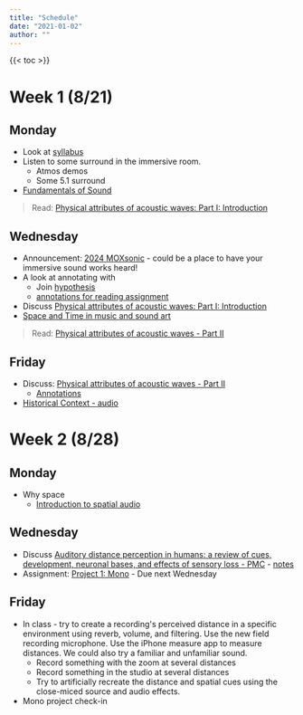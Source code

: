 ```yaml
---
title: "Schedule"
date: "2021-01-02"
author: ""
---
```


{{< toc >}}

# Week 1 (8/21)

## Monday

- Look at [syllabus](../syllabus)
- Listen to some surround in the immersive room.
  - Atmos demos
  - Some 5.1 surround 
- [Fundamentals of Sound](http://www.acousticslab.org/RECA220/PMFiles/Module01.htm#1a)

> Read: [Physical attributes of acoustic waves: Part I: Introduction](http://www.acousticslab.org/RECA220/PMFiles/Module02a.htm#1)

## Wednesday

- Announcement: [2024 MOXsonic](https://moxsonic.org/moxsonic-proposal-portal/) - could be a place to have your immersive sound works heard! 
- A look at annotating with 
  - Join [hypothesis](https://hypothes.is/groups/PBAV8n5v/dad-310)
  - [annotations for reading assignment](https://hyp.is/go?url=http%3A%2F%2Fwww.acousticslab.org%2FRECA220%2FPMFiles%2FModule02a.htm&group=PBAV8n5v)
- Discuss [Physical attributes of acoustic waves: Part I: Introduction](http://www.acousticslab.org/RECA220/PMFiles/Module02a.htm#1)
- [Space and Time in music and sound art](../lectures/week-1/space-and-time/)

> Read: [Physical attributes of acoustic waves - Part II](http://www.acousticslab.org/RECA220/PMFiles/Module02a.htm#2a)

## Friday

- Discuss: [Physical attributes of acoustic waves - Part II](http://www.acousticslab.org/RECA220/PMFiles/Module02a.htm#2a)
  - [Annotations](https://hyp.is/go?url=http%3A%2F%2Fwww.acousticslab.org%2FRECA220%2FPMFiles%2FModule02a.htm&group=rB3vwk31) 
- [Historical Context - audio](../lectures/week-1/historical-context/)

# Week 2 (8/28)

## Monday

- Why space
  - [Introduction to spatial audio](../lectures/week-2/intro-spatial-audio/)

## Wednesday

- Discuss [Auditory distance perception in humans: a review of cues, development, neuronal bases, and effects of sensory loss - PMC](https://www.ncbi.nlm.nih.gov/pmc/articles/PMC4744263/) - [notes](../lectures/week-2/auditory-distance-perception/)
- Assignment: [Project 1: Mono](../projects/mono) - Due next Wednesday

## Friday

- In class - try to create a recording's perceived distance in a specific environment using reverb, volume, and filtering. Use the new field recording microphone. Use the iPhone measure app to measure distances. We could also try a familiar and unfamiliar sound. 
  - Record something with the zoom at several distances 
  - Record something in the studio at several distances 
  - Try to artificially recreate the distance and spatial cues using the close-miced source and audio effects. 
- Mono project check-in

<!-- 
# Week 3 (9/4)

## Monday

Labor Day - No class

## Wednesday

- Watch mono projects
- [Spatial audio psychoacoustics](../lectures/week-2/spatial-audio-psychoacoustics/)
- [Stereo reproduction](../lectures/week-3/stereo/)
- Show [sound particles](https://soundparticles.com/products/soundparticles/plans) templates for automated panning

## Friday

- Stereo microphone techniques - [theory and practice](../lectures/week-3/recording-stereo/)
- Try some of these in the studio - time permitting
  - Do the descriptions match what we hear?

# Week 4 (9/11)

> Assignment: [Stereo/binaural](../projects/stereo) - Due 9/19

## Monday

- [Binaural Audio and Recording](../lectures/week-4/binaural-recording/)
- binaural recording with the Zoom H3-VR and my sound professionals ear buds

> Homework: record something in binaural to mix in class on Wednesday

## Wednesday

- [Mixing binaural audio](../lectures/week-4/mixing-binaural/) - mono sources

## Friday

- Mixing with [stereo and Binaural](../lectures/week-4/atk-stereo/) sources in Reaper
- Automation of pans + parameter modulation

# Week 5 (9/18)

## Monday

- Listen to binaural mix project
  - Answer questions for people that had trouble finishing project
- Listen to ambisonics recordings in the immersive studio
  - [Ambisonia](https://www.ambisonia.com/) - compositions and longer field recordings
  - [Rode ambisonic recordings](https://library.soundfield.com/) - good for sound effects

## Wednesday

- [How do ambisonics work?](../lectures/week-5/ambisonics-theory/) Theory..
- Demo of the project setup - how to open a Reaper template to start your project.

> Assignment: [Ambisonics](../projects/ambisonics/) - Due 9/28

## Friday

- [Recording Ambisonics](../lectures/week-5/ambisonics-recording/)
- Demo decoding various ATK example recordings
- Listen to Eigenmike recordings
  - linearDecodingLoudspeakersFOA
  - linearDecodingLoudspeakersEigenmike
  - parametricDecodingLoudspeakersEigenmike
  - AmbiPanningVBAPComparison
- Record ambisonics with the Zoom H3-VR
  - make recordings with FumA, AmbiX, and raw A-Format

# Week 6 (9/25)

## Monday

- [Cinema's Hidden Multi-channel history and the origins of digital surround](../lectures/week-6/cinema-sound-history/)
- Any questions about setup of the ambisonic project

## Wednesday

- In Studio B
  - Listen to Ambisonics projects
  - A short technical introduction to 5.1
- Back in classroom
  - [The Sound of 5.1: Aural Aesthetics - dynamic range](../lectures/week-6/the-sound-of-5.1/)

## Friday

- [The Sound of 5.1: Aural Aesthetics - discrete channels and complexity](../lectures/week-6/the-sound-of-5.1-complexity/)

Assignment: [5.1](../projects/5.1/)

# Week 7 (10/2) - Mixing in Surround

> Project 4: [Surround Mix film scene](../projects/5.1/)

## Monday

- [Reaper surround mixing](../lectures/week-7/reasurround/)

## Wednesday

- Using [Sound Particles](../lectures/week-7/sound-particles/) to create multichannel audio

## Friday

- Mixing music in 5.1 or 7.1
  - Listen to some more mixes
    - VLC
      - Bowie - Young American
    - Reaper
      - Nirvana - MTV Unplugged
      - Jimi Hendrix - Live
      - Leonard Cohen
      - Joni Mitchell - mostly reverb in the surrounds
      - Steve Wilson - Luminol - putting solos in the surrounds?
      - Beach Boys
      - Flaming Lips
  - Mix something from Mike Senior's collection

# Week 8 (10/9) - Introduction to Dolby Atmos

## Monday

- No class for Native America Day

## Wednesday

**Technical introduction to Dolby Atmos**

- Watch the Atmos demo - how different does it sound from the 5.1/7.1 we have been using?
- [What is Dolby Atmos](../lectures/week-8/what-is-dolby-atmos/)

## Friday

- [Mixing in Atmos with Protools](../lectures/week-8/protools-mixing-atmos/)

# Week 9 (10/16) -

## Monday

- [Atmos with Logic X](../lectures/week-9/atmos-logic/)
- Setting up a new mix?
- Step sequencer?

## Wednesday

- In depth listening session
  - Atmos Demo
  - Lil Nas X demo

## Friday

- Watch [this video](https://www.youtube.com/watch?v=-WWhJQNo2zU&list=PL7wdwvsh3pOiap-YltSwamGRENdmQRqt5&index=3) for a great overview of Atmos and routing.
- _Ocean Eyes_ tips
  - A/B between your mix and the stereo mix to hear if you're loosing an important part.
- Setting up a mix from scratch
  - Mix Major Lazer
  - More diffs between bed and object tracks
  - Bed tracks are 7.1.2, object tracks are 7.1.4, this is why object tracks are much more precise for spatial location. We can see this with a meter before and after the renderer.
  - Let's try to use some height modes, using automation, or sphere mode
- Requests for a mix for Monday?

> Project: [create a atmos surround mix of ocean eyes](../projects/atmos/) - DUE October 26

# Week 10 (10/23)

## Monday

- One more Atmos music mix - Kangoro - King Rascal

## Wednesday

- ATMI conference - move material to next week or assign students work while you're gone
- Listen to some projects
- Use Logic's Modulators to do cool stuff (look at project on lab computer)
  - Route Modulator using IAC Bus
    - Automate the MIDI effect on and off
  - Use this to write automation that you can edit.

## Friday

- [Smart TV Survey](../survey.pdf)
- Listen to some Atmos Music - from Music playlist

# Week 11 (10/30)

## Monday

- [Dolby Atmos and Movies](../lectures/week-11/atmos-movies/)

## Wednesday

- [Atmos Movie Day](../lectures/week-11/atmos-movie-examples/)

## Friday

- [Ear Production Suite](../lectures/week-11/ear/)

# Week 12 (11/6)

## Monday

- [SpatGRIS](../lectures/week-12/spat-gris/)
- Intro final and proposal
- D2L submissions for studio time

## Wednesday

- SuperCollider

- Other programs - https://www.balticimmersive.net/resources
  - AcousModules - http://acousmodules.free.fr/spatial-mass.htm
  - SpaceControl - https://github.com/raphaelradna/SpaceControl
- Computational surround sound - web audio, supercollider, max/msp etc.
  - https://forum.ircam.fr/projects/detail/spat/

## Friday

Veteran's Day - No Class

# Week 13 (11/13)

- Begin work on final - three hours a week of independent work in Studio B

# Week 14 (11/20)

- final work

# Week 15 (11/27)

## Monday - 11/28

- Fill out course evaluations
- Meet to show progress on project to classmates.

# Week 16 (12/4)

- Final Exam Presentation: Monday, December 12, 1 pm - 3 pm -->

